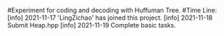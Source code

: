 #Experiment for coding and decoding with Huffuman Tree.
#Time Line:
[info] 2021-11-17 'LingZichao' has joined this project.
[info] 2021-11-18 Submit Heap.hpp
[info] 2021-11-19 Complete basic tasks.
